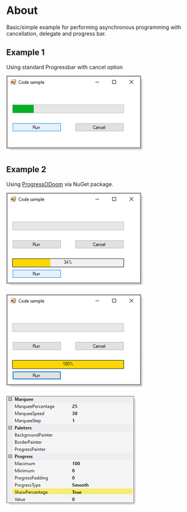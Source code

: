 ﻿# About

Basic/simple example for performing  asynchronous programming with cancellation, delegate and progress bar.

## Example 1

Using standard Progressbar with cancel option

![screen](assets/AsyncCancelProgress.png)

## Example 2 

Using [ProgressODoom](https://www.nuget.org/packages/ProgressODoom/) via NuGet package.

![screen](assets/AsyncCancelProgress1.png)

![screen](assets/AsyncCancelProgress2.png)

![screen](assets/Properties.png)